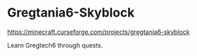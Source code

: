 # Gregtania6-Skyblock

https://minecraft.curseforge.com/projects/gregtania6-skyblock

Learn Gregtech6 through quests.
